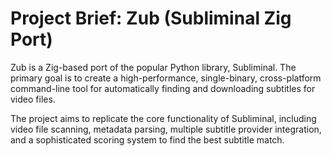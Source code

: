 # Project Brief: Zub (Subliminal Zig Port)

Zub is a Zig-based port of the popular Python library, Subliminal. The primary goal is to create a high-performance, single-binary, cross-platform command-line tool for automatically finding and downloading subtitles for video files.

The project aims to replicate the core functionality of Subliminal, including video file scanning, metadata parsing, multiple subtitle provider integration, and a sophisticated scoring system to find the best subtitle match.
